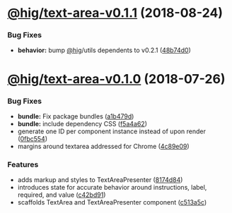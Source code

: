 # [@hig/text-area-v0.1.1](https://github.com/Autodesk/hig/compare/@hig/text-area@0.1.0...@hig/text-area@0.1.1) (2018-08-24)


### Bug Fixes

* **behavior:** bump [@hig](https://github.com/hig)/utils dependents to v0.2.1 ([48b74d0](https://github.com/Autodesk/hig/commit/48b74d0))

<a name="@hig/text-area-v0.1.0"></a>
# [@hig/text-area-v0.1.0](https://github.com/Autodesk/hig/compare/@hig/text-area@0.0.0...@hig/text-area@0.1.0) (2018-07-26)


### Bug Fixes

* **bundle:** Fix package bundles ([a1b479d](https://github.com/Autodesk/hig/commit/a1b479d))
* **bundle:** include dependency CSS ([f5a4a62](https://github.com/Autodesk/hig/commit/f5a4a62))
* generate one ID per component instance instead of upon render ([0fbc554](https://github.com/Autodesk/hig/commit/0fbc554))
* margins around textarea addressed for Chrome ([4c89e09](https://github.com/Autodesk/hig/commit/4c89e09))


### Features

* adds markup and styles to TextAreaPresenter ([8174d84](https://github.com/Autodesk/hig/commit/8174d84))
* introduces state for accurate behavior around instructions, label, required, and value ([c42bd91](https://github.com/Autodesk/hig/commit/c42bd91))
* scaffolds TextArea and TextAreaPresenter component ([c513a5c](https://github.com/Autodesk/hig/commit/c513a5c))
